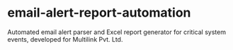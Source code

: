 # email-alert-report-automation
Automated email alert parser and Excel report generator for critical system events, developed for Multilink Pvt. Ltd.
